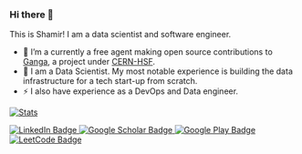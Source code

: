 ### Hi there 👋
This is Shamir! I am a data scientist and software engineer.

- 🔭 I’m a currently a free agent making open source contributions to [Ganga](https://github.com/ganga-devs/ganga), a project under [CERN-HSF](https://www.gsocorganizations.dev/organization/cern-hsf/).
- 🌱 I am a Data Scientist. My most notable experience is building the data infrastructure for a tech start-up from scratch.
- ⚡ I also have experience as a DevOps and Data engineer.

[![Stats](https://github-readme-stats.vercel.app/api?username=dg1223)](https://github.com/anuraghazra/github-readme-stats)

<div id="badges">
  <a href="https://www.linkedin.com/in/shamiralavi">
    <img src="https://img.shields.io/badge/LinkedIn-blue?style=for-the-badge&logo=linkedin&logoColor=white" alt="LinkedIn Badge"/>
  </a>
  <a href="https://scholar.google.com/citations?user=-JBgPn4AAAAJ">
    <img src="https://img.shields.io/badge/Google_Scholar-4285F4?style=for-the-badge&logo=google-scholar&logoColor=white"  alt="Google Scholar Badge"/>
  </a>
  </a>
  <a href="https://play.google.com/store/apps/details?id=com.dg1223.gamchha">
    <img src="https://img.shields.io/badge/Google_Play-414141?style=for-the-badge&logo=google-play&logoColor=white"  alt="Google Play Badge"/>
  </a>
  <a href="https://leetcode.com/dg1223">
    <img src="https://img.shields.io/badge/-LeetCode-FFA116?style=for-the-badge&logo=LeetCode&logoColor=black"  alt="LeetCode Badge"/>
</div>


<!--
**dg1223/dg1223** is a ✨ _special_ ✨ repository because its `README.md` (this file) appears on your GitHub profile.

Here are some ideas to get you started:

- 🔭 I’m currently working on ...
- 🌱 I’m currently learning ...
- 👯 I’m looking to collaborate on ...
- 🤔 I’m looking for help with ...
- 💬 Ask me about ...
- 📫 How to reach me: ...
- 😄 Pronouns: ...
- ⚡ Fun fact: ...
-->
